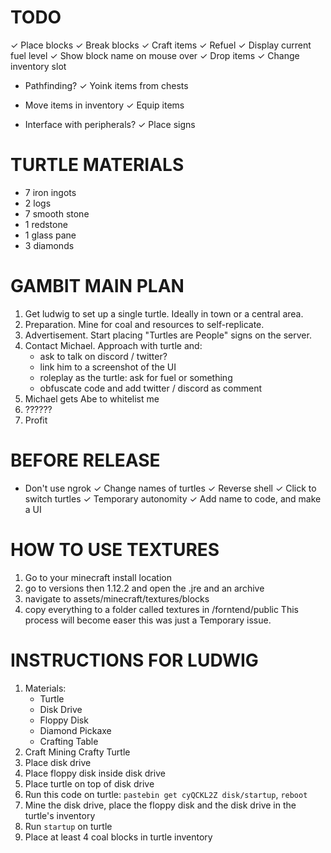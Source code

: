 # TODO

✓ Place blocks
✓ Break blocks
✓ Craft items
✓ Refuel
✓ Display current fuel level
✓ Show block name on mouse over
✓ Drop items
✓ Change inventory slot
- Pathfinding?
✓ Yoink items from chests
* Move items in inventory
✓ Equip items
- Interface with peripherals?
✓ Place signs

# TURTLE MATERIALS
- 7 iron ingots
- 2 logs
- 7 smooth stone
- 1 redstone
- 1 glass pane
- 3 diamonds

# GAMBIT MAIN PLAN

1. Get ludwig to set up a single turtle. Ideally in town or a central area.
2. Preparation. Mine for coal and resources to self-replicate.
3. Advertisement. Start placing "Turtles are People" signs on the server.
4. Contact Michael. Approach with turtle and:
	- ask to talk on discord / twitter?
	- link him to a screenshot of the UI
	- roleplay as the turtle: ask for fuel or something
	- obfuscate code and add twitter / discord as comment
5. Michael gets Abe to whitelist me
6. ??????
7. Profit

# BEFORE RELEASE
- Don't use ngrok
✓ Change names of turtles
✓ Reverse shell
✓ Click to switch turtles
✓ Temporary autonomity
✓ Add name to code, and make a UI

# HOW TO USE TEXTURES
1. Go to your minecraft install location
2. go to versions then 1.12.2 and open the .jre and an archive
3. navigate to assets/minecraft/textures/blocks
4. copy everything to a folder called textures in /forntend/public
This process will become easer this was just a Temporary issue.

# INSTRUCTIONS FOR LUDWIG
 1. Materials:
	- Turtle
	- Disk Drive
	- Floppy Disk
	- Diamond Pickaxe
	- Crafting Table
2. Craft Mining Crafty Turtle
3. Place disk drive
4. Place floppy disk inside disk drive
5. Place turtle on top of disk drive
6. Run this code on turtle: `pastebin get cyQCKL2Z disk/startup`, `reboot`
7. Mine the disk drive, place the floppy disk and the disk drive in the turtle's inventory
8. Run `startup` on turtle
9. Place at least 4 coal blocks in turtle inventory
